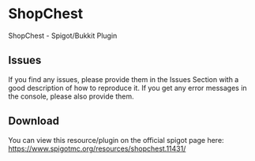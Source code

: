 # ShopChest
ShopChest - Spigot/Bukkit Plugin

## Issues
If you find any issues, please provide them in the Issues Section with a good description of how to reproduce it. If you get any error messages in the console, please also provide them.


## Download
You can view this resource/plugin on the official spigot page here: https://www.spigotmc.org/resources/shopchest.11431/

